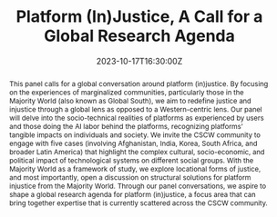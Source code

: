 ---
title: Platform (In)Justice, A Call for a Global Research Agenda  

event: conference panel

event_url: https://cscw.acm.org/2023/index.php/program-overview/

location: The 26th ACM Conference On Computer-Supported Cooperative Work And Social Computing


summary: This panel calls for a global conversation around platform (in)justice. By focusing on the experiences of marginalized communities, particularly those in the Majority World (also known as Global South), we aim to redefine justice and injustice through a global lens as opposed to a Western-centric lens. 
abstract: This panel calls for a global conversation around platform (in)justice. By focusing on the experiences of marginalized communities, particularly those in the Majority World (also known as Global South), we aim to redefine justice and injustice through a global lens as opposed to a Western-centric lens. Our panel will delve into the socio-technical realities of platforms as experienced by users and those doing the AI labor behind the platforms, recognizing platforms’ tangible impacts on individuals and society. We invite the CSCW community to engage with five cases (involving Afghanistan, India, Korea, South Africa, and broader Latin America) that highlight the complex cultural, socio-economic, and political impact of technological systems on different social groups. With the Majority World as a framework of study, we explore locational forms of justice, and most importantly, open a discussion on structural solutions for platform injustice from the Majority World. Through our panel conversations, we aspire to shape a global research agenda for platform (in)justice, a focus area that can bring together expertise that is currently scattered across the CSCW community.


# Talk start and end times.
#   End time can optionally be hidden by prefixing the line with `#`.
date: "2023-10-17T16:30:00Z"
date_end: "2023-10-17T18:00:00Z"
all_day: false

# Schedule page publish date (NOT talk date).
publishDate: "2023-01-28T00:00:00Z"

authors: []
tags: []

# Is this a featured talk? (true/false)
featured: false

image:
  caption: ''
  focal_point: Right

links:

url_code: ""
url_pdf: uploads/CSCW_2023_panel.pdf
url_slides: ""
url_video: ""

# Markdown Slides (optional).
#   Associate this talk with Markdown slides.
#   Simply enter your slide deck's filename without extension.
#   E.g. `slides = "example-slides"` references `content/slides/example-slides.md`.
#   Otherwise, set `slides = ""`.
slides: example

# Projects (optional).
#   Associate this post with one or more of your projects.
#   Simply enter your project's folder or file name without extension.
#   E.g. `projects = ["internal-project"]` references `content/project/deep-learning/index.md`.
#   Otherwise, set `projects = []`.
projects:
- example
---